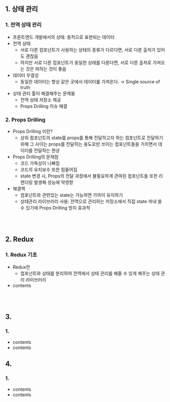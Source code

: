 ## **1. 상태 관리**
### 1. 전역 상태 관리
- 프론트엔드 개발에서의 상태: 동적으로 표현되는 데이터
- 전역 상태
  - 서로 다른 컴포넌트가 사용하는 상태의 종류가 다르다면, 서로 다른 출처가 있어도 괜찮음
  - 하지만 서로 다른 컴포넌트가 동일한 상태를 다룬다면, 서로 다른 출처로 가져오는 것은 피하는 것이 좋음
- 데이터 무결성
  - 동일한 데이터는 항상 같은 곳에서 데이터를 가져온다. → Single source of truth
- 상태 관리 툴이 해결해주는 문제들
  - 전역 상태 저장소 제공
  - Props Drilling 이슈 해결

### 2. Props Drilling
- Props Drilling 이란?
  - 상위 컴포넌트의 state를 props를 통해 전달하고자 하는 컴포넌트로 전달하기 위해 그 사이는 props를 전달하는 용도로만 쓰이는 컴포넌트들을 거치면서 데이터를 전달하는 현상
- Props Drilling의 문제점
  - 코드 가독성이 나빠짐
  - 코드의 유지보수 또한 힘들어짐
  - state 변경 시, Props의 전달 과정에서 불필요하게 관여된 컴포넌트들 또한 리렌더링 발생해 성능에 악영향
- 해결책
  - 컴포넌트와 관련있는 state는 가능하면 가까이 유지하기
  - 상태관리 라이브러리 사용: 전역으로 관리하는 저장소에서 직접 state 꺼내 쓸 수 있기에 Props Drilling 방지 효과적

<br/><br/>

## **2. Redux**
### 1. Redux 기초
- Redux란
  - 컴포넌트와 상태를 분리하여 전역에서 상태 관리를 해줄 수 있게 해주는 상태 관리 라이브러리
- contents

<br/><br/>

## **3.**
### 1. 
- contents
- contents

## **4.**
### 1. 
- contents
- contents
